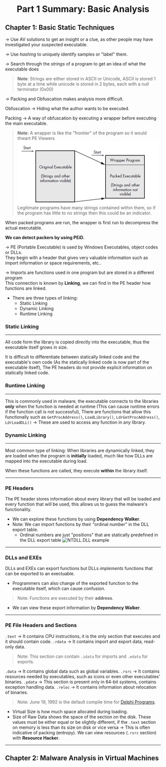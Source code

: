 # <center>Part 1 Summary: Basic Analysis</center>

## Chapter 1: Basic Static Techniques

&#8594; Use AV solutions to get an insight or a clue, as other people may have investigated your suspected executable.

&#8594; Use *hashing* to uniquely identify samples or "label" them.

&#8594; Search through the *strings* of a program to get an idea of what the executable does
>**Note**: Strings are either stored in ASCII or Unicode, ASCII is stored 1 byte at a time while unicode is stored in 2 bytes, each with a null terminator (0x00)

&#8594; Packing and Obfuscation makes analysis more difficult.

Obfuscation &#8594; Hiding what the author wants to be executed.

Packing &#8594; A way of obfuscation by executing a wrapper before executing the main executable.

> **Note**: A wrapper is like the "frontier" of the program so it would thwart PE Viewers![Wrapper Example](image-1.png)<br>Legitimate programs have many strings contained within them, so if the program has little to no strings then this could be an indicator.

When packed programs are run, the wrapper is first run to decompress the actual executable.

**We can detect packers by using PEiD.**

&#8594; PE (Portable Executable) is used by Windows Executables, object codes or DLLs.<br>They begin with a header that gives very valuable information such as import information or space requirements, etc..

&#8594; Imports are functions used in one program but are stored in a different program<br>This connection is known by **Linking**, we can find in the PE header how functions are linked.

- There are three types of linking:
  - Static Linking
  - Dynamic Linking
  - Runtime Linking

### Static Linking

---
All code form the library is copied directly into the executable, thus the executable itself grows in size.

It is difficult to differentiate between statically linked code and the executable's own code (As the statically linked code is now part of the executable itself), The PE headers do not provide explicit information on statically linked code.

### Runtime Linking

---
This is commonly used in malware, the executable connects to the libraries **only** when the function is needed at runtime (This can cause runtime errors if the function call is not successful), There are functions that allow this functionally such as `GetProcAddress()`, `LoadLibrary()`, `LdrGetProcAddress()`, `LdrLoadDLL()` &#8594; These are used to access any function in any library.

### Dynamic Linking

---
Most common type of linking: When libraries are dynamically linked, they are loaded when the program is **initially** loaded, much like how DLLs are mapped into the executable during load.

When these functions are called, they execute **within** the library itself.

---

### PE Headers

The PE header stores information about every library that will be loaded and every function that will be used, this allows us to guess the malware's functionality.
- We can explore these functions by using **Dependency Walker**.
- Note: We can import functions by their "ordinal number" in the DLL export table.
  - Ordinal numbers are just "positions" that are statically predefined in the DLL export table ![NTDLL.DLL example](https://filestore.community.support.microsoft.com/api/images/ea1825f0-0055-47a7-bbff-0d86e8e11ed3)

---
### DLLs and EXEs

DLLs and EXEs can export functions but DLLs *implements* functions that can be exported to an exectuable.
- Programmers can also change of the exported function to the executable itself, which can cause confusion.
>Note: Functions are executed by their **address**.

- We can view these export information by **Dependency Walker**.
---
### PE File Headers and Sections
`.text` &#8594; It contains CPU instructions, it is the only section that executes and it should contain code.
`.rdata` &#8594; It contains import and export data, read-only data.
>Note: This section can contain `.idata` for imports and `.edata` for exports.

`.data` &#8594; It contains global data such as global variables.
`.rsrc` &#8594; It contains resources needed by executables, such as icons or even other executables' binaries.
`.pdata` &#8594; This section is present only in 64-bit systems, contains exception handling data.
`.reloc` &#8594; It contains information about relocation of binaries.
> Note: June 19, 1992 is the default compile time for [Delphi Programs](https://en.wikipedia.org/wiki/Delphi_(software)#:~:text=Delphi%20is%20a%20general%2Dpurpose,currently%20developed%20and%20maintained%20by).

- Virtual Size is how much space allocated during loading.
- Size of Raw Data shows the space of the section on the disk.
These values must be either equal or be slightly different, if the `.text` section on memory is less than its size on disk or vice versa &#8594; This is often indicative of packing (entropy).
We can view resources (`.rsrc` section) with **Resource Hacker**.
---
## Chapter 2: Malware Analysis in Virtual Machines
